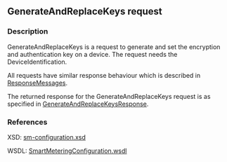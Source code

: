 ## GenerateAndReplaceKeys request

### Description
GenerateAndReplaceKeys is a request to generate and set the encryption and authentication key on a device. The request needs the DeviceIdentification.

All requests have similar response behaviour which is described in [ResponseMessages](./ResponseMessages.md).

The returned response for the GenerateAndReplaceKeys request is as specified in [GenerateAndReplaceKeysResponse](GenerateAndReplaceKeysResponse.md).


### References

XSD: [sm-configuration.xsd](https://github.com/OSGP/Shared/blob/development/osgp-ws-smartmetering/src/main/resources/schemas/sm-configuration.xsd)

WSDL: [SmartMeteringConfiguration.wsdl](https://github.com/OSGP/Shared/blob/development/osgp-ws-smartmetering/src/main/resources/SmartMeteringConfiguration.wsdl)
